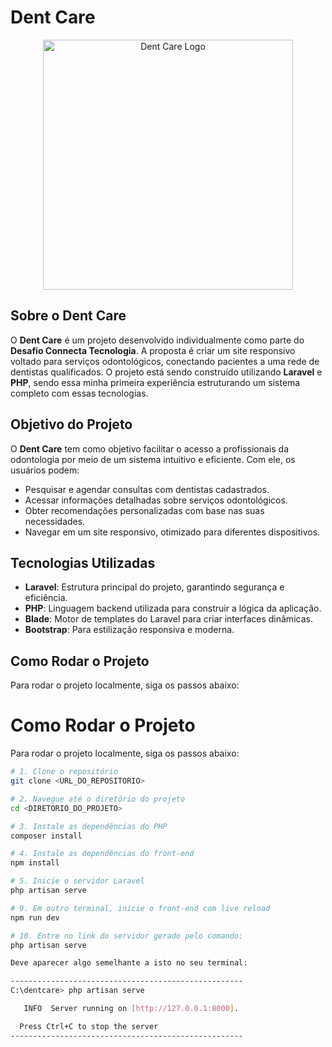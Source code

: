 # Dent Care

<p align="center">
  <img src="https://github.com/user-attachments/assets/5b2a37e7-83f0-42eb-ae66-e150e5a6475f" width="400" alt="Dent Care Logo">
</p>

## Sobre o Dent Care

O **Dent Care** é um projeto desenvolvido individualmente como parte do **Desafio Connecta Tecnologia**. A proposta é criar um site responsivo voltado para serviços odontológicos, conectando pacientes a uma rede de dentistas qualificados. O projeto está sendo construído utilizando **Laravel** e **PHP**, sendo essa minha primeira experiência estruturando um sistema completo com essas tecnologias.

## Objetivo do Projeto

O **Dent Care** tem como objetivo facilitar o acesso a profissionais da odontologia por meio de um sistema intuitivo e eficiente. Com ele, os usuários podem:

- Pesquisar e agendar consultas com dentistas cadastrados.
- Acessar informações detalhadas sobre serviços odontológicos.
- Obter recomendações personalizadas com base nas suas necessidades.
- Navegar em um site responsivo, otimizado para diferentes dispositivos.

## Tecnologias Utilizadas

- **Laravel**: Estrutura principal do projeto, garantindo segurança e eficiência.
- **PHP**: Linguagem backend utilizada para construir a lógica da aplicação.
- **Blade**: Motor de templates do Laravel para criar interfaces dinâmicas.
- **Bootstrap**: Para estilização responsiva e moderna.

## Como Rodar o Projeto

Para rodar o projeto localmente, siga os passos abaixo:

# Como Rodar o Projeto

Para rodar o projeto localmente, siga os passos abaixo:

```bash
# 1. Clone o repositório
git clone <URL_DO_REPOSITORIO>

# 2. Navegue até o diretório do projeto
cd <DIRETORIO_DO_PROJETO>

# 3. Instale as dependências do PHP
composer install

# 4. Instale as dependências do front-end
npm install

# 5. Inicie o servidor Laravel
php artisan serve

# 9. Em outro terminal, inicie o front-end com live reload
npm run dev

# 10. Entre no link do servidor gerado pelo comando:
php artisan serve

Deve aparecer algo semelhante a isto no seu terminal:

----------------------------------------------------
C:\dentcare> php artisan serve

   INFO  Server running on [http://127.0.0.1:8000].  

  Press Ctrl+C to stop the server
----------------------------------------------------
